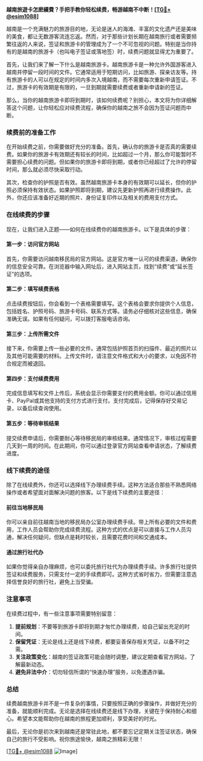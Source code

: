 **越南旅遊卡怎麽續費？手把手教你轻松续费，畅游越南不中断！[[TG💪+ @esim1088](https://t.me/s/esim1088)]**

越南是一个充满魅力的旅游目的地，无论是迷人的海滩、丰富的文化遗产还是美味的美食，都让无数游客流连忘返。然而，对于那些计划长期在越南旅行或者需要频繁往返的人来说，签证和旅游卡的管理成为了一个不可忽视的问题。特别是当你持有的是越南的旅游卡（也叫电子签证或落地签）时，续费问题就显得尤为重要了。

首先，让我们来了解一下什么是越南旅游卡。越南旅游卡是一种允许外国游客进入越南并停留一段时间的文件。它通常适用于短期访问，比如旅游、探亲访友等。持有旅游卡的人可以在规定的时间内多次入境越南，而不需要每次重新申请签证。不过，旅游卡的有效期是有限的，一旦到期就需要续费或者重新申请新的签证。

那么，当你的越南旅游卡即将到期时，该如何续费呢？别担心，本文将为你详细解答这个问题，让你轻松应对续费流程，确保你的越南之旅不会因为签证问题而中断。

### 续费前的准备工作

在开始续费之前，你需要做好充分的准备。首先，确认你的旅游卡是否真的需要续费。如果你的旅游卡有效期还有较长的时间，比如超过一个月，那么你可能暂时不需要担心续费的问题。但如果你的旅游卡即将到期，或者你已经超过了允许的停留时间，那么就必须尽快采取行动。

其次，检查你的护照是否有效。虽然越南旅游卡本身的有效期可以延长，但你的护照必须保持有效状态。如果护照即将到期，建议先更新护照再进行续费操作。此外，你还应该准备好近期的照片、身份证复印件以及相关的费用支付方式。

### 在线续费的步骤

现在，让我们进入正题——如何在线续费你的越南旅游卡。以下是具体的步骤：

#### 第一步：访问官方网站

首先，你需要访问越南移民局的官方网站。这是官方唯一认可的续费渠道，确保你的信息安全可靠。在浏览器中输入网址后，进入网站主页，找到“续费”或“延长签证”的选项。

#### 第二步：填写续费表格

点击续费按钮后，你会看到一个表格需要填写。这个表格会要求你提供个人信息，包括姓名、护照号码、旅游卡号码、联系方式等。请务必仔细核对这些信息，确保准确无误。如果有任何疑问，可以拨打客服电话咨询。

#### 第三步：上传所需文件

接下来，你需要上传一些必要的文件。通常包括护照首页的扫描件、最近的照片以及其他可能需要的材料。上传文件时，请注意文件格式和大小的要求，以免因不符合规定而被退回。

#### 第四步：支付续费费用

完成信息填写和文件上传后，系统会显示你需要支付的费用金额。你可以通过信用卡、PayPal或其他支持的支付方式进行支付。支付完成后，记得保存好交易记录，以备后续查询使用。

#### 第五步：等待审核结果

提交续费申请后，你需要耐心等待移民局的审核结果。通常情况下，审核过程需要几天到一周的时间。在此期间，你可以通过登录官方网站查看申请状态，了解续费进度。

### 线下续费的途径

除了在线续费外，你还可以选择线下办理续费手续。这种方法适合那些不熟悉网络操作或者希望面对面解决问题的旅客。以下是线下续费的主要途径：

#### 前往当地移民局

你可以亲自前往越南当地的移民局办公室办理续费手续。带上所有必要的文件和费用，工作人员会帮助你完成续费流程。这种方式的优点是可以直接与工作人员沟通，解决任何疑问，但缺点是耗时较长，且需要花费时间和交通成本。

#### 通过旅行社代办

如果你觉得亲自办理麻烦，也可以委托旅行社代为办理续费手续。许多旅行社提供签证和续费服务，只需支付一定的手续费即可。这种方式省时省力，但需要注意选择信誉良好的旅行社，避免上当受骗。

### 注意事项

在续费过程中，有一些注意事项需要特别留意：

1. **提前规划**：不要等到旅游卡即将到期才匆忙办理续费，给自己留出充足的时间。
2. **保留凭证**：无论是线上还是线下续费，都要妥善保存相关凭证，以备不时之需。
3. **关注政策变化**：越南的签证政策可能会随时调整，建议定期查看官方网站，了解最新动态。
4. **避免非法中介**：切勿轻信所谓的“快速办理”服务，以免遭遇诈骗。

### 总结

续费越南旅游卡并不是一件复杂的事情，只要按照正确的步骤操作，并做好充分的准备，就能顺利完成。无论是选择在线续费还是线下办理，关键在于保持耐心和细心。希望本文能帮助你在越南的旅程更加顺利，享受美好的时光。

最后，无论你是初次来到越南还是常驻此地，都不要忘记定期关注签证状态，确保自己的旅行不受影响。祝你旅途愉快，越南之旅精彩无限！

[[TG💪+ @esim1088](https://t.me/s/esim1088) ![Image](https://i.postimg.cc/4NQfJmqS/Snipaste-2025-05-13-00-14-12.png)]